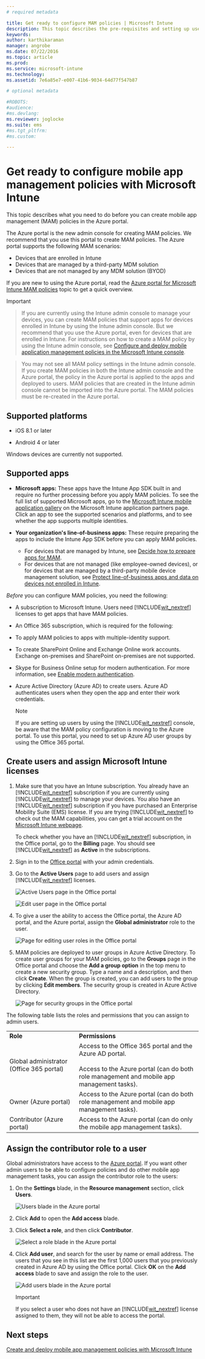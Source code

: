 ```yaml
---
# required metadata

title: Get ready to configure MAM policies | Microsoft Intune
description: This topic describes the pre-requisites and setting up users before you can create mobile app management policies.
keywords:
author: karthikaraman
manager: angrobe
ms.date: 07/22/2016
ms.topic: article
ms.prod:
ms.service: microsoft-intune
ms.technology:
ms.assetid: 7e6a85e7-e007-41b6-9034-64d77f547b87

# optional metadata

#ROBOTS:
#audience:
#ms.devlang:
ms.reviewer: joglocke
ms.suite: ems
#ms.tgt_pltfrm:
#ms.custom:

---
```


# Get ready to configure mobile app management policies with Microsoft Intune
This topic describes what you need to do before you can create mobile app management (MAM) policies in the Azure portal.

The Azure portal is the new admin console for creating MAM policies. We recommend that you use this portal to create MAM  policies. The Azure portal supports the following MAM scenarios:
- Devices that are enrolled in Intune
- Devices that are managed by a third-party MDM solution
- Devices that are not managed by any MDM solution (BYOD)

If you are new to using the Azure portal, read the [Azure portal for Microsoft Intune MAM policies](azure-portal-for-microsoft-intune-mam-policies.md) topic to get a quick overview.

>[!IMPORTANT]

> If you are currently using the Intune admin console to manage your devices, you can create MAM policies that support apps for devices enrolled in Intune by using the Intune admin console. But we recommend that you use the Azure portal, even for devices that are enrolled in Intune. For instructions on how to create a MAM policy by using the Intune admin console, see [Configure and deploy mobile application management policies in the Microsoft Intune console](configure-and-deploy-mobile-application-management-policies-in-the-microsoft-intune-console.md).

> You may not see all MAM policy settings in the Intune admin console. If you create MAM policies in both the Intune admin console and the Azure portal, the policy in the Azure portal is applied to the apps and deployed to users.
> MAM policies that are created in the Intune admin console cannot be imported into the Azure portal.  The MAM policies must be re-created in the Azure portal.


##  Supported platforms
- iOS 8.1 or later

- Android 4 or later

Windows devices are currently not supported.
##  Supported apps
* **Microsoft apps:** These apps have the Intune App SDK built in and require no further processing before you apply MAM policies.
To see the full list of supported Microsoft apps, go to the [Microsoft Intune mobile application gallery](https://www.microsoft.com/en-us/server-cloud/products/microsoft-intune/partners.aspx) on the Microsoft Intune application partners page. Click an app to see the supported scenarios and platforms, and to see whether the app supports multiple identities.
* **Your organization's line-of-business apps:** These require preparing the apps to include the Intune App SDK before you can apply MAM policies.

  * For devices that are managed by Intune, see [Decide how to prepare apps for MAM](decide-how-to-prepare-apps-for-mobile-application-management-with-microsoft-intune.md).
  * For devices that are not managed (like employee-owned devices), or for devices that are managed by a third-party mobile device management solution, see [Protect line-of-business apps and data on devices not enrolled in Intune](protect-line-of-business-apps-and-data-on-devices-not-enrolled-in-microsoft-intune.md).

*Before* you can configure MAM policies, you need the following:

-   A subscription to Microsoft Intune.    Users need [!INCLUDE[wit_nextref](../includes/wit_nextref_md.md)] licenses to get apps that have MAM policies.

-   An Office 365 subscription, which is required for the following:
  - To apply MAM policies to apps with multiple-identity support.
  - To create  SharePoint Online and Exchange Online work accounts. Exchange on-premises and SharePoint on-premises are not supported.
-   Skype for Business Online setup for modern authentication. For more information, see [Enable modern authentication](http://social.technet.microsoft.com/wiki/contents/articles/34339.skype-for-business-online-enable-your-tenant-for-modern-authentication.aspx.md).


- Azure Active Directory (Azure AD) to create users. Azure AD authenticates users when they open the app and enter their work credentials.

    > [!NOTE]
    > If you are setting up users by using the [!INCLUDE[wit_nextref](../includes/wit_nextref_md.md)] console, be aware that the MAM policy configuration is moving to the Azure portal. To use this portal, you need to set up Azure AD user groups by using the Office 365 portal.


## Create users and assign Microsoft Intune licenses

1. Make sure that you have an Intune subscription. You   already have an [!INCLUDE[wit_nextref](../includes/wit_nextref_md.md)] subscription if you are currently using [!INCLUDE[wit_nextref](../includes/wit_nextref_md.md)] to manage your devices.  You also have an [!INCLUDE[wit_nextref](../includes/wit_nextref_md.md)] subscription if you have purchased an Enterprise Mobility Suite (EMS) license. If you are trying [!INCLUDE[wit_nextref](../includes/wit_nextref_md.md)] to check out the MAM capabilities, you can get a trial account on the [Microsoft Intune webpage](http://www.microsoft.com/en-us/server-cloud/products/microsoft-intune/).

    To check whether you have an [!INCLUDE[wit_nextref](../includes/wit_nextref_md.md)] subscription, in the Office portal, go to the **Billing** page.  You should see [!INCLUDE[wit_nextref](../includes/wit_nextref_md.md)] as **Active** in the subscriptions.

2.  Sign in to the   [Office portal](http://portal.office.com) with your admin credentials.

3.  Go to the **Active Users** page to add users and assign [!INCLUDE[wit_nextref](../includes/wit_nextref_md.md)] licenses.

    ![Active Users page in the Office portal](../media/AppManagement/OfficePortal_AddUsers.png)

    ![Edit user page in the Office portal](../media/AppManagement/OfficePortal_AssignLicenses.png)

4.  To give a user the ability to access the Office portal, the Azure AD portal, and the Azure  portal, assign the **Global administrator** role to the user.

    ![Page for editing user roles in the Office portal](../media/AppManagement/OfficePortal_AddRoletoUser.png)

5.  MAM policies are deployed to user groups in Azure Active Directory. To create user groups for your MAM policies, go to the **Groups** page in the Office portal and choose the **Add a group option** in the top menu to create a new security group.  Type a name and a description, and then click **Create**. When the group is created, you can add users to the group by clicking **Edit members**. The security group is created in Azure Active Directory.

    ![Page for security groups in the Office portal](../media/AppManagement/OfficePortal_CreateGroups.png)

The following table lists the roles and permissions that you can assign to admin users.

|||
|--|----|
|**Role**|**Permissions**|
|Global administrator (Office 365 portal)|Access to the Office 365 portal and the Azure AD portal.<br /><br />Access to the Azure  portal (can do both role management and mobile app management tasks).|
|Owner (Azure  portal)|Access to the Azure  portal (can do both role management and mobile app management tasks).|
|Contributor (Azure  portal)|Access to the Azure  portal (can do only the mobile app management tasks).|

## Assign the contributor role to a user

Global administrators have access to the [Azure portal](https://portal.azure.com).  If you want other admin users to be able to configure policies and do other mobile app management tasks, you can assign the contributor role to the users:


1.  On the **Settings** blade,  in the **Resource management** section, click **Users**.

    ![Users blade in the Azure portal](../media/AppManagement/AzurePortal_MAM_AddUsers.png)

2.  Click **Add** to open the **Add access** blade.

3.  Click **Select a role**, and then click **Contributor**.

    ![Select a role blade in the Azure portal](../media/AppManagement/AzurePortal_MAM_AddRole.png)

4.  Click **Add user**, and search for the user by name or email address. The users that you see in this list are the first 1,000 users that you previously created in Azure AD by using the Office portal. Click **OK** on the **Add access** blade to save and assign the role to the user.

    ![Add users blade in the Azure portal](../media/AppManagement/AzurePortal_MAM_AddusertoRole.png)

    > [!IMPORTANT]
    > If you select a user who does not have an [!INCLUDE[wit_nextref](../includes/wit_nextref_md.md)] license assigned to them, they will not be able to access the portal.

## Next steps
[Create and deploy mobile app management policies with Microsoft Intune](create-and-deploy-mobile-app-management-policies-with-microsoft-intune.md)
